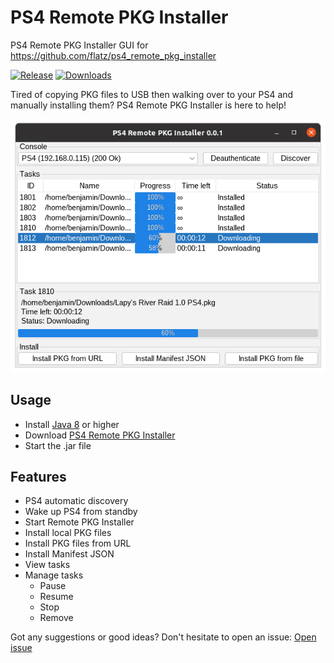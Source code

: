 # PS4 Remote PKG Installer
PS4 Remote PKG Installer GUI for https://github.com/flatz/ps4_remote_pkg_installer

[![Release](https://img.shields.io/github/v/release/BenjaminFaal/ps4-remote-pkg-installer)](https://github.com/BenjaminFaal/ps4-remote-pkg-installer/releases)
[![Downloads](https://img.shields.io/github/downloads/BenjaminFaal/ps4-remote-pkg-installer/latest/total)](https://github.com/BenjaminFaal/ps4-remote-pkg-installer/releases)

Tired of copying PKG files to USB then walking over to your PS4 and manually installing them? PS4 Remote PKG Installer is here to help!

![PS4 Remote PKG Installer](img.png)

## Usage
- Install [Java 8](https://www.oracle.com/java/technologies/javase-jre8-downloads.html) or higher
- Download [PS4 Remote PKG Installer](https://github.com/BenjaminFaal/ps4-remote-pkg-installer/releases)
- Start the .jar file

## Features
- PS4 automatic discovery
- Wake up PS4 from standby
- Start Remote PKG Installer
- Install local PKG files
- Install PKG files from URL
- Install Manifest JSON
- View tasks
- Manage tasks
  - Pause
  - Resume
  - Stop
  - Remove
    
Got any suggestions or good ideas? Don't hesitate to open an issue: [Open issue](https://github.com/BenjaminFaal/ps4-remote-pkg-installer/issues/new?labels=enhancement)
